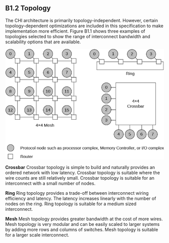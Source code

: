 ## B1.2 Topology

The CHI architecture is primarily topology-independent. However, certain topology-dependent optimizations are included in this specification to make implementation more efficient. Figure B1.1 shows three examples of topologies selected to show the range of interconnect bandwidth and scalability options that are available.

![Image](page_29/image_000000_67d9f98c2eb0d096d698a635b9e91e0aa3c2459572e16ec32fd0ca0dc226372f.png)

**Crossbar** Crossbar topology is simple to build and naturally provides an ordered network with low latency. Crossbar topology is suitable where the wire counts are still relatively small. Crossbar topology is suitable for an interconnect with a small number of nodes.

**Ring** Ring topology provides a trade-off between interconnect wiring efficiency and latency. The latency increases linearly with the number of nodes on the ring. Ring topology is suitable for a medium sized interconnect.

**Mesh** Mesh topology provides greater bandwidth at the cost of more wires. Mesh topology is very modular and can be easily scaled to larger systems by adding more rows and columns of switches. Mesh topology is suitable for a larger scale interconnect.